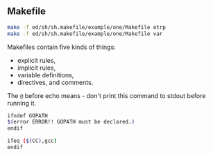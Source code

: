Makefile
-

````sh
make -f ed/sh/sh.makefile/example/one/Makefile etrp
make -f ed/sh/sh.makefile/example/one/Makefile var
````

Makefiles contain five kinds of things:

* explicit rules,
* implicit rules,
* variable definitions,
* directives, and comments.

The `@` before echo means - don't print this command to stdout before running it.

````sh
ifndef GOPATH
$(error ERROR!! GOPATH must be declared.)
endif

ifeq ($(CC),gcc)
endif
````
